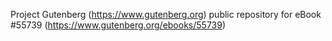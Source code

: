 Project Gutenberg (https://www.gutenberg.org) public repository for
eBook #55739 (https://www.gutenberg.org/ebooks/55739)
